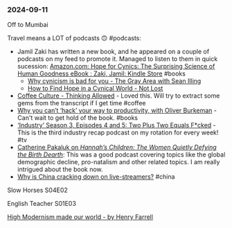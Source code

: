 ### 2024-09-11

Off to Mumbai

Travel means a LOT of podcasts 🙃 #podcasts:
* Jamil Zaki has written a new book, and he appeared on a couple of podcasts on my feed to promote it. Managed to listen to them in quick sucession: [Amazon.com: Hope for Cynics: The Surprising Science of Human Goodness eBook : Zaki, Jamil: Kindle Store](https://www.amazon.com/Hope-Cynics-Surprising-Science-Goodness-ebook/dp/B0CR93L55W) #books
	* [Why cynicism is bad for you - The Gray Area with Sean Illing](https://lnns.co/KJrxd0Btgyj)
	* [How to Find Hope in a Cynical World - Not Lost](https://lnns.co/aqvnmTCclKU)
* [Coffee Culture - Thinking Allowed](https://lnns.co/5HU4-vB0omc) - Loved this. Will try to extract some gems from the transcript if I get time #coffee 
* [Why you can’t ‘hack’ your way to productivity, with Oliver Burkeman](https://lnns.co/ANUPVDpXhaM) - Can't wait to get hold of the book. #books
* [‘Industry’ Season 3, Episodes 4 and 5: Two Plus Two Equals F\*cked](https://lnns.co/y2GIrJ78qxU) - This is the third industry recap podcast on my rotation for every week! #tv
* [Catherine Pakaluk on _Hannah’s Children: The Women Quietly Defying the Birth Dearth_](https://lnns.co/0vM9bNpx78T): This was a good podcast covering topics like the global demographic decline, pro-natalism and other related topics. I am really intrigued about the book now.
* [Why is China cracking down on live-streamers?](https://www.economist.com/podcasts/2024/09/10/why-is-china-cracking-down-on-live-streamers) #china

Slow Horses S04E02

English Teacher S01E03

[High Modernism made our world - by Henry Farrell](https://www.programmablemutter.com/p/high-modernism-made-our-world)